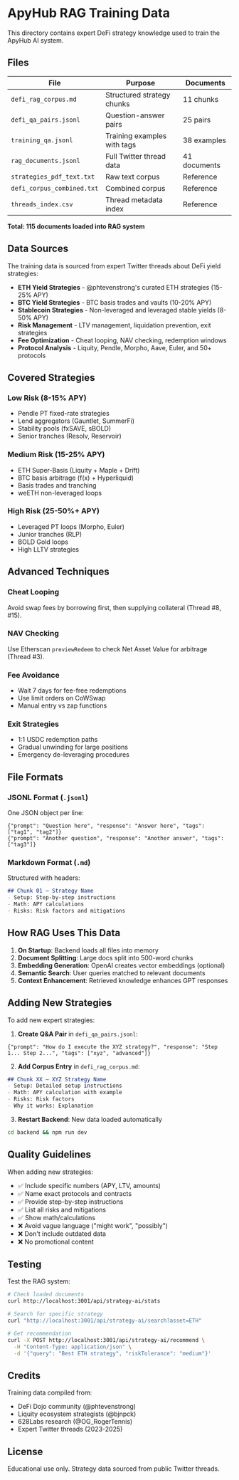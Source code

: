 # ApyHub RAG Training Data

This directory contains expert DeFi strategy knowledge used to train the ApyHub AI system.

## Files

| File | Purpose | Documents |
|------|---------|-----------|
| `defi_rag_corpus.md` | Structured strategy chunks | 11 chunks |
| `defi_qa_pairs.jsonl` | Question-answer pairs | 25 pairs |
| `training_qa.jsonl` | Training examples with tags | 38 examples |
| `rag_documents.jsonl` | Full Twitter thread data | 41 documents |
| `strategies_pdf_text.txt` | Raw text corpus | Reference |
| `defi_corpus_combined.txt` | Combined corpus | Reference |
| `threads_index.csv` | Thread metadata index | Reference |

**Total: 115 documents loaded into RAG system**

## Data Sources

The training data is sourced from expert Twitter threads about DeFi yield strategies:

- **ETH Yield Strategies** - @phtevenstrong's curated ETH strategies (15-25% APY)
- **BTC Yield Strategies** - BTC basis trades and vaults (10-20% APY)
- **Stablecoin Strategies** - Non-leveraged and leveraged stable yields (8-50% APY)
- **Risk Management** - LTV management, liquidation prevention, exit strategies
- **Fee Optimization** - Cheat looping, NAV checking, redemption windows
- **Protocol Analysis** - Liquity, Pendle, Morpho, Aave, Euler, and 50+ protocols

## Covered Strategies

### Low Risk (8-15% APY)
- Pendle PT fixed-rate strategies
- Lend aggregators (Gauntlet, SummerFi)
- Stability pools (fxSAVE, sBOLD)
- Senior tranches (Resolv, Reservoir)

### Medium Risk (15-25% APY)
- ETH Super-Basis (Liquity + Maple + Drift)
- BTC basis arbitrage (f(x) + Hyperliquid)
- Basis trades and tranching
- weETH non-leveraged loops

### High Risk (25-50%+ APY)
- Leveraged PT loops (Morpho, Euler)
- Junior tranches (RLP)
- BOLD Gold loops
- High LLTV strategies

## Advanced Techniques

### Cheat Looping
Avoid swap fees by borrowing first, then supplying collateral (Thread #8, #15).

### NAV Checking
Use Etherscan `previewRedeem` to check Net Asset Value for arbitrage (Thread #3).

### Fee Avoidance
- Wait 7 days for fee-free redemptions
- Use limit orders on CoWSwap
- Manual entry vs zap functions

### Exit Strategies
- 1:1 USDC redemption paths
- Gradual unwinding for large positions
- Emergency de-leveraging procedures

## File Formats

### JSONL Format (`.jsonl`)
One JSON object per line:
```jsonl
{"prompt": "Question here", "response": "Answer here", "tags": ["tag1", "tag2"]}
{"prompt": "Another question", "response": "Another answer", "tags": ["tag3"]}
```

### Markdown Format (`.md`)
Structured with headers:
```markdown
## Chunk 01 — Strategy Name
- Setup: Step-by-step instructions
- Math: APY calculations
- Risks: Risk factors and mitigations
```

## How RAG Uses This Data

1. **On Startup**: Backend loads all files into memory
2. **Document Splitting**: Large docs split into 500-word chunks
3. **Embedding Generation**: OpenAI creates vector embeddings (optional)
4. **Semantic Search**: User queries matched to relevant documents
5. **Context Enhancement**: Retrieved knowledge enhances GPT responses

## Adding New Strategies

To add new expert strategies:

1. **Create Q&A Pair** in `defi_qa_pairs.jsonl`:
```jsonl
{"prompt": "How do I execute the XYZ strategy?", "response": "Step 1... Step 2...", "tags": ["xyz", "advanced"]}
```

2. **Add Corpus Entry** in `defi_rag_corpus.md`:
```markdown
## Chunk XX — XYZ Strategy Name
- Setup: Detailed setup instructions
- Math: APY calculation with example
- Risks: Risk factors
- Why it works: Explanation
```

3. **Restart Backend**: New data loaded automatically
```bash
cd backend && npm run dev
```

## Quality Guidelines

When adding new strategies:
- ✅ Include specific numbers (APY, LTV, amounts)
- ✅ Name exact protocols and contracts
- ✅ Provide step-by-step instructions
- ✅ List all risks and mitigations
- ✅ Show math/calculations
- ❌ Avoid vague language ("might work", "possibly")
- ❌ Don't include outdated data
- ❌ No promotional content

## Testing

Test the RAG system:
```bash
# Check loaded documents
curl http://localhost:3001/api/strategy-ai/stats

# Search for specific strategy
curl "http://localhost:3001/api/strategy-ai/search?asset=ETH"

# Get recommendation
curl -X POST http://localhost:3001/api/strategy-ai/recommend \
  -H "Content-Type: application/json" \
  -d '{"query": "Best ETH strategy", "riskTolerance": "medium"}'
```

## Credits

Training data compiled from:
- DeFi Dojo community (@phtevenstrong)
- Liquity ecosystem strategists (@bjnpck)
- 628Labs research (@OG_RogerTennis)
- Expert Twitter threads (2023-2025)

## License

Educational use only. Strategy data sourced from public Twitter threads.